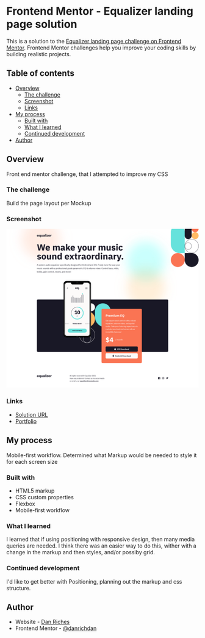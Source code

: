 # Frontend Mentor - Equalizer landing page solution

This is a solution to the [Equalizer landing page challenge on Frontend Mentor](https://www.frontendmentor.io/challenges/equalizer-landing-page-7VJ4gp3DE). Frontend Mentor challenges help you improve your coding skills by building realistic projects.

## Table of contents

- [Overview](#overview)
  - [The challenge](#the-challenge)
  - [Screenshot](#screenshot)
  - [Links](#links)
- [My process](#my-process)
  - [Built with](#built-with)
  - [What I learned](#what-i-learned)
  - [Continued development](#continued-development)
- [Author](#author)

## Overview

Front end mentor challenge, that I attempted to improve my CSS

### The challenge

Build the page layout per Mockup

### Screenshot

![](./screenshot.png)

### Links

- [Solution URL](https://danrichdan.github.io/equalizer-landing-page/)
- [Portfolio](https://danriches.com)

## My process

Mobile-first workflow. Determined what Markup would be needed to style it for each screen size

### Built with

- HTML5 markup
- CSS custom properties
- Flexbox
- Mobile-first workflow

### What I learned

I learned that if using positioning with responsive design, then many media queries are needed. I think there was an easier way to do this, wither with a change in the markup and then styles, and/or possiby grid.

### Continued development

I'd like to get better with Positioning, planning out the markup and css structure.

## Author

- Website - [Dan Riches](https://www.danriches.com)
- Frontend Mentor - [@danrichdan](https://www.frontendmentor.io/profile/danrichdan)
